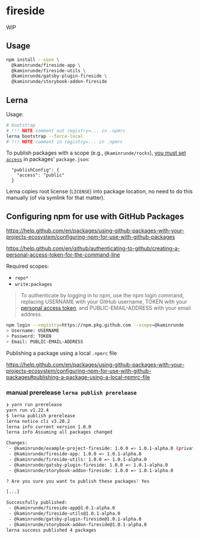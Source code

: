 # fireside
WIP

## Usage

```bash
npm install --save \
  @kaminrunde/fireside-app \
  @kaminrunde/fireside-utils \
  @kaminrunde/gatsby-plugin-fireside \
  @kaminrunde/storybook-addon-fireside
```

## Lerna

Usage:

```bash
# bootstrap
# !!! NOTE comment out registry=... in .npmrc
lerna bootstrap --force-local
# !!! NOTE comment in registry=... in .npmrc
```

To publish packages with a scope (e.g., `@kaminrunde/rocks`), [you must set `access`](https://github.com/lerna/lerna/tree/master/commands/publish#per-package-configuration) in packages' `package.json`: 

```
  "publishConfig": {
    "access": "public"
  }
```

Lerna copies root license (`LICENSE`) into package location, no need to do this manually (of via symlink for that matter).

## Configuring npm for use with GitHub Packages

<https://help.github.com/en/packages/using-github-packages-with-your-projects-ecosystem/configuring-npm-for-use-with-github-packages>

<https://help.github.com/en/github/authenticating-to-github/creating-a-personal-access-token-for-the-command-line>

Required scopes:

- `repo*` 
- `write:packages` 

> To authenticate by logging in to npm, use the npm login command, replacing USERNAME with your GitHub username, TOKEN with your [personal access token](https://github.com/settings/tokens), and PUBLIC-EMAIL-ADDRESS with your email address.

```bash
npm login --registry=https://npm.pkg.github.com --scope=@kaminrunde
> Username: USERNAME
> Password: TOKEN
> Email: PUBLIC-EMAIL-ADDRESS
```

Publishing a package using a local `.npmrc` file

<https://help.github.com/en/packages/using-github-packages-with-your-projects-ecosystem/configuring-npm-for-use-with-github-packages#publishing-a-package-using-a-local-npmrc-file>

### manual prerelease `lerna publish prerelease`

```bash
❯ yarn run prerelease
yarn run v1.22.4
$ lerna publish prerelease
lerna notice cli v3.20.2
lerna info current version 1.0.0
lerna info Assuming all packages changed

Changes:
 - @kaminrunde/example-project-fireside: 1.0.0 => 1.0.1-alpha.0 (private)
 - @kaminrunde/fireside-app: 1.0.0 => 1.0.1-alpha.0
 - @kaminrunde/fireside-utils: 1.0.0 => 1.0.1-alpha.0
 - @kaminrunde/gatsby-plugin-fireside: 1.0.0 => 1.0.1-alpha.0
 - @kaminrunde/storybook-addon-fireside: 1.0.0 => 1.0.1-alpha.0

? Are you sure you want to publish these packages? Yes

[...]

Successfully published:
 - @kaminrunde/fireside-app@1.0.1-alpha.0
 - @kaminrunde/fireside-utils@1.0.1-alpha.0
 - @kaminrunde/gatsby-plugin-fireside@1.0.1-alpha.0
 - @kaminrunde/storybook-addon-fireside@1.0.1-alpha.0
lerna success published 4 packages
```
